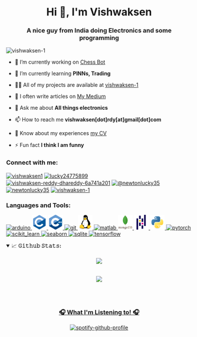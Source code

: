 <h1 align="center">Hi 👋, I'm Vishwaksen</h1>
<h3 align="center">A nice guy from India doing Electronics and some programming</h3>

<p align="left"> <img src="https://komarev.com/ghpvc/?username=vishwaksen-1&label=Profile%20views&color=0e75b6&style=flat" alt="vishwaksen-1" /> </p>

- 🔭 I’m currently working on [Chess Bot](https://github.com/vishwaksen-1/Chess)

- 🌱 I’m currently learning **PINNs, Trading**

- 👨‍💻 All of my projects are available at [vishwaksen-1](https://github.com/vishwaksen-1/)

- 📝 I often write articles on [My Medium](https://medium.com/@newtonlucky35)

- 💬 Ask me about **All things electronics**

- 📫 How to reach me **vishwaksen[dot]rdy[at]gmail[dot]com**

- 📄 Know about my experiences [my CV](https://drive.google.com/file/d/1Ks8UL1MJEBF-a6_kdTHHZAMRcoWc97d3/view?usp=sharing)

- ⚡ Fun fact **I think I am funny**

<h3 align="left">Connect with me:</h3>
<p align="left">
<a href="https://dev.to/vishwaksen1" target="blank"><img align="center" src="https://raw.githubusercontent.com/rahuldkjain/github-profile-readme-generator/master/src/images/icons/Social/devto.svg" alt="vishwaksen1" height="30" width="40" /></a>
<a href="https://twitter.com/lucky24775899" target="blank"><img align="center" src="https://raw.githubusercontent.com/rahuldkjain/github-profile-readme-generator/master/src/images/icons/Social/twitter.svg" alt="lucky24775899" height="30" width="40" /></a>
<a href="https://linkedin.com/in/vishwaksen-reddy-dhareddy-6a741a201" target="blank"><img align="center" src="https://raw.githubusercontent.com/rahuldkjain/github-profile-readme-generator/master/src/images/icons/Social/linked-in-alt.svg" alt="vishwaksen-reddy-dhareddy-6a741a201" height="30" width="40" /></a>
<a href="https://medium.com/@newtonlucky35" target="blank"><img align="center" src="https://raw.githubusercontent.com/rahuldkjain/github-profile-readme-generator/master/src/images/icons/Social/medium.svg" alt="@newtonlucky35" height="30" width="40" /></a>
<a href="https://www.hackerrank.com/newtonlucky35" target="blank"><img align="center" src="https://raw.githubusercontent.com/rahuldkjain/github-profile-readme-generator/master/src/images/icons/Social/hackerrank.svg" alt="newtonlucky35" height="30" width="40" /></a>
<a href="https://www.leetcode.com/vishwaksen-1" target="blank"><img align="center" src="https://raw.githubusercontent.com/rahuldkjain/github-profile-readme-generator/master/src/images/icons/Social/leet-code.svg" alt="vishwaksen-1" height="30" width="40" /></a>
</p>

<h3 align="left">Languages and Tools:</h3>
<p align="left"> <a href="https://www.arduino.cc/" target="_blank" rel="noreferrer"> <img src="https://cdn.worldvectorlogo.com/logos/arduino-1.svg" alt="arduino" width="40" height="40"/> </a> <a href="https://www.cprogramming.com/" target="_blank" rel="noreferrer"> <img src="https://raw.githubusercontent.com/devicons/devicon/master/icons/c/c-original.svg" alt="c" width="40" height="40"/> </a> <a href="https://www.w3schools.com/cpp/" target="_blank" rel="noreferrer"> <img src="https://raw.githubusercontent.com/devicons/devicon/master/icons/cplusplus/cplusplus-original.svg" alt="cplusplus" width="40" height="40"/> </a> <a href="https://git-scm.com/" target="_blank" rel="noreferrer"> <img src="https://www.vectorlogo.zone/logos/git-scm/git-scm-icon.svg" alt="git" width="40" height="40"/> </a> <a href="https://www.linux.org/" target="_blank" rel="noreferrer"> <img src="https://raw.githubusercontent.com/devicons/devicon/master/icons/linux/linux-original.svg" alt="linux" width="40" height="40"/> </a> <a href="https://www.mathworks.com/" target="_blank" rel="noreferrer"> <img src="https://upload.wikimedia.org/wikipedia/commons/2/21/Matlab_Logo.png" alt="matlab" width="40" height="40"/> </a> <a href="https://www.mongodb.com/" target="_blank" rel="noreferrer"> <img src="https://raw.githubusercontent.com/devicons/devicon/master/icons/mongodb/mongodb-original-wordmark.svg" alt="mongodb" width="40" height="40"/> </a> <a href="https://pandas.pydata.org/" target="_blank" rel="noreferrer"> <img src="https://raw.githubusercontent.com/devicons/devicon/2ae2a900d2f041da66e950e4d48052658d850630/icons/pandas/pandas-original.svg" alt="pandas" width="40" height="40"/> </a> <a href="https://www.python.org" target="_blank" rel="noreferrer"> <img src="https://raw.githubusercontent.com/devicons/devicon/master/icons/python/python-original.svg" alt="python" width="40" height="40"/> </a> <a href="https://pytorch.org/" target="_blank" rel="noreferrer"> <img src="https://www.vectorlogo.zone/logos/pytorch/pytorch-icon.svg" alt="pytorch" width="40" height="40"/> </a> <a href="https://scikit-learn.org/" target="_blank" rel="noreferrer"> <img src="https://upload.wikimedia.org/wikipedia/commons/0/05/Scikit_learn_logo_small.svg" alt="scikit_learn" width="40" height="40"/> </a> <a href="https://seaborn.pydata.org/" target="_blank" rel="noreferrer"> <img src="https://seaborn.pydata.org/_images/logo-mark-lightbg.svg" alt="seaborn" width="40" height="40"/> </a> <a href="https://www.sqlite.org/" target="_blank" rel="noreferrer"> <img src="https://www.vectorlogo.zone/logos/sqlite/sqlite-icon.svg" alt="sqlite" width="40" height="40"/> </a> <a href="https://www.tensorflow.org" target="_blank" rel="noreferrer"> <img src="https://www.vectorlogo.zone/logos/tensorflow/tensorflow-icon.svg" alt="tensorflow" width="40" height="40"/> </a> </p>

<details open="">
<summary>
  <g-emoji class="g-emoji" alias="chart_with_upwards_trend" fallback-src="https://github.githubassets.com/images/icons/emoji/unicode/1f4c8.png">📈</g-emoji>
  <strong>𝙶𝚒𝚝𝚑𝚞𝚋 𝚂𝚝𝚊𝚝𝚜: </strong>
</summary>
<br>
  
<div align="center">
<a href="https://github.com/vishwaksen-1"><img align="center" src="https://github-readme-stats.vercel.app/api?username=vishwaksen-1&theme=dark&show_icons=true"/>
  </div>
<br>

<div align="center">

<a href="https://github.com/vishwaksen-1"><img align="center" src="https://github-readme-streak-stats.herokuapp.com/?user=vishwaksen-1&bg_color=0e0e0e&hide_border=true"/>
<br>
</div>
<br>

</details>
<div align="center">
<br>

### 🎧 What I'm Listening to! 🎧
[![spotify-github-profile](https://spotify-github-profile.vercel.app/api/view?uid=31jeqmork36hfo4zhbcw4xnfchjm&cover_image=true&theme=novatorem&show_offline=true&background_color=121212&interchange=true&bar_color=53b14f&bar_color_cover=false)](https://github.com/vishwaksen-1)
<br>
</div>


